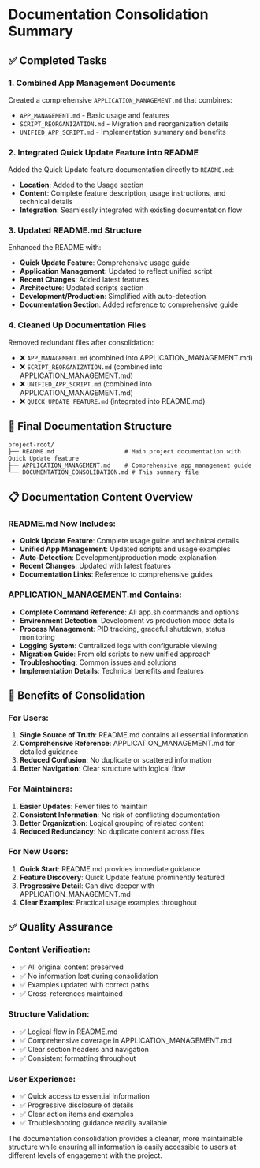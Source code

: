 # Documentation Consolidation Summary

## ✅ Completed Tasks

### 1. **Combined App Management Documents**
Created a comprehensive `APPLICATION_MANAGEMENT.md` that combines:
- `APP_MANAGEMENT.md` - Basic usage and features
- `SCRIPT_REORGANIZATION.md` - Migration and reorganization details  
- `UNIFIED_APP_SCRIPT.md` - Implementation summary and benefits

### 2. **Integrated Quick Update Feature into README**
Added the Quick Update feature documentation directly to `README.md`:
- **Location**: Added to the Usage section
- **Content**: Complete feature description, usage instructions, and technical details
- **Integration**: Seamlessly integrated with existing documentation flow

### 3. **Updated README.md Structure**
Enhanced the README with:
- **Quick Update Feature**: Comprehensive usage guide
- **Application Management**: Updated to reflect unified script
- **Recent Changes**: Added latest features
- **Architecture**: Updated scripts section
- **Development/Production**: Simplified with auto-detection
- **Documentation Section**: Added reference to comprehensive guide

### 4. **Cleaned Up Documentation Files**
Removed redundant files after consolidation:
- ❌ `APP_MANAGEMENT.md` (combined into APPLICATION_MANAGEMENT.md)
- ❌ `SCRIPT_REORGANIZATION.md` (combined into APPLICATION_MANAGEMENT.md)
- ❌ `UNIFIED_APP_SCRIPT.md` (combined into APPLICATION_MANAGEMENT.md)
- ❌ `QUICK_UPDATE_FEATURE.md` (integrated into README.md)

## 📁 Final Documentation Structure

```
project-root/
├── README.md                    # Main project documentation with Quick Update feature
├── APPLICATION_MANAGEMENT.md    # Comprehensive app management guide
└── DOCUMENTATION_CONSOLIDATION.md # This summary file
```

## 📋 Documentation Content Overview

### README.md Now Includes:
- **Quick Update Feature**: Complete usage guide and technical details
- **Unified App Management**: Updated scripts and usage examples
- **Auto-Detection**: Development/production mode explanation
- **Recent Changes**: Updated with latest features
- **Documentation Links**: Reference to comprehensive guides

### APPLICATION_MANAGEMENT.md Contains:
- **Complete Command Reference**: All app.sh commands and options
- **Environment Detection**: Development vs production mode details
- **Process Management**: PID tracking, graceful shutdown, status monitoring
- **Logging System**: Centralized logs with configurable viewing
- **Migration Guide**: From old scripts to new unified approach
- **Troubleshooting**: Common issues and solutions
- **Implementation Details**: Technical benefits and features

## 🎯 Benefits of Consolidation

### For Users:
1. **Single Source of Truth**: README.md contains all essential information
2. **Comprehensive Reference**: APPLICATION_MANAGEMENT.md for detailed guidance
3. **Reduced Confusion**: No duplicate or scattered information
4. **Better Navigation**: Clear structure with logical flow

### For Maintainers:
1. **Easier Updates**: Fewer files to maintain
2. **Consistent Information**: No risk of conflicting documentation
3. **Better Organization**: Logical grouping of related content
4. **Reduced Redundancy**: No duplicate content across files

### For New Users:
1. **Quick Start**: README.md provides immediate guidance
2. **Feature Discovery**: Quick Update feature prominently featured
3. **Progressive Detail**: Can dive deeper with APPLICATION_MANAGEMENT.md
4. **Clear Examples**: Practical usage examples throughout

## ✅ Quality Assurance

### Content Verification:
- ✅ All original content preserved
- ✅ No information lost during consolidation
- ✅ Examples updated with correct paths
- ✅ Cross-references maintained

### Structure Validation:
- ✅ Logical flow in README.md
- ✅ Comprehensive coverage in APPLICATION_MANAGEMENT.md
- ✅ Clear section headers and navigation
- ✅ Consistent formatting throughout

### User Experience:
- ✅ Quick access to essential information
- ✅ Progressive disclosure of details
- ✅ Clear action items and examples
- ✅ Troubleshooting guidance readily available

The documentation consolidation provides a cleaner, more maintainable structure while ensuring all information is easily accessible to users at different levels of engagement with the project.